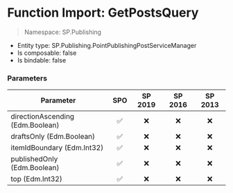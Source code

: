 # Function Import: GetPostsQuery

> Namespace: SP.Publishing

- Entity type: SP.Publishing.PointPublishingPostServiceManager
- Is composable: false
- Is bindable: false

### Parameters

Parameter | SPO | SP 2019 | SP 2016 | SP 2013
----------|:---:|:-------:|:-------:|:-------:
directionAscending (Edm.Boolean) | ✅ | ❌ | ❌ | ❌
draftsOnly (Edm.Boolean) | ✅ | ❌ | ❌ | ❌
itemIdBoundary (Edm.Int32) | ✅ | ❌ | ❌ | ❌
publishedOnly (Edm.Boolean) | ✅ | ❌ | ❌ | ❌
top (Edm.Int32) | ✅ | ❌ | ❌ | ❌